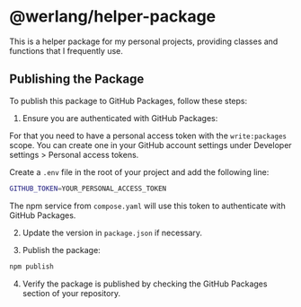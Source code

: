 # @werlang/helper-package

This is a helper package for my personal projects, providing classes and functions that I frequently use. 

## Publishing the Package

To publish this package to GitHub Packages, follow these steps:

1. Ensure you are authenticated with GitHub Packages:

For that you need to have a personal access token with the `write:packages` scope. You can create one in your GitHub account settings under Developer settings > Personal access tokens.

Create a `.env` file in the root of your project and add the following line:

```bash
GITHUB_TOKEN=YOUR_PERSONAL_ACCESS_TOKEN
```

The npm service from `compose.yaml` will use this token to authenticate with GitHub Packages.

2. Update the version in `package.json` if necessary.

3. Publish the package:

```bash
npm publish
```

4. Verify the package is published by checking the GitHub Packages section of your repository.